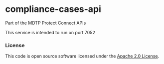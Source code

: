 
# compliance-cases-api

Part of the MDTP Protect Connect APIs

This service is intended to run on port 7052

### License

This code is open source software licensed under the [Apache 2.0 License]("http://www.apache.org/licenses/LICENSE-2.0.html").
